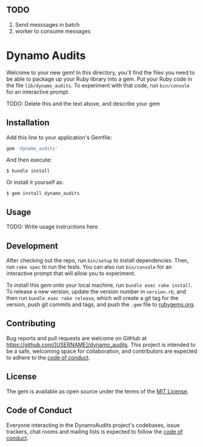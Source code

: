 ## TODO

1. Send messsages in batch
2. worker to consume messages

# Dynamo Audits

Welcome to your new gem! In this directory, you'll find the files you need to be able to package up your Ruby library into a gem. Put your Ruby code in the file `lib/dynamo_audits`. To experiment with that code, run `bin/console` for an interactive prompt.

TODO: Delete this and the text above, and describe your gem

## Installation

Add this line to your application's Gemfile:

```ruby
gem 'dynamo_audits'
```

And then execute:

    $ bundle install

Or install it yourself as:

    $ gem install dynamo_audits

## Usage

TODO: Write usage instructions here

## Development

After checking out the repo, run `bin/setup` to install dependencies. Then, run `rake spec` to run the tests. You can also run `bin/console` for an interactive prompt that will allow you to experiment.

To install this gem onto your local machine, run `bundle exec rake install`. To release a new version, update the version number in `version.rb`, and then run `bundle exec rake release`, which will create a git tag for the version, push git commits and tags, and push the `.gem` file to [rubygems.org](https://rubygems.org).

## Contributing

Bug reports and pull requests are welcome on GitHub at https://github.com/[USERNAME]/dynamo_audits. This project is intended to be a safe, welcoming space for collaboration, and contributors are expected to adhere to the [code of conduct](https://github.com/[USERNAME]/dynamo_audits/blob/master/CODE_OF_CONDUCT.md).


## License

The gem is available as open source under the terms of the [MIT License](https://opensource.org/licenses/MIT).

## Code of Conduct

Everyone interacting in the DynamoAudits project's codebases, issue trackers, chat rooms and mailing lists is expected to follow the [code of conduct](https://github.com/[USERNAME]/dynamo_audits/blob/master/CODE_OF_CONDUCT.md).
